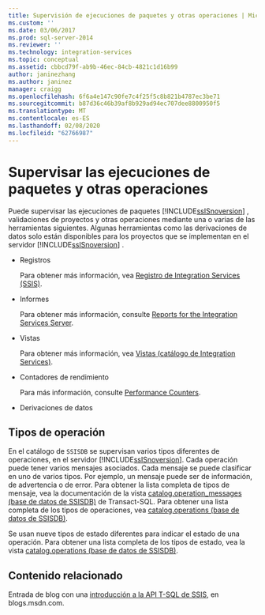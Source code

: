 ```yaml
---
title: Supervisión de ejecuciones de paquetes y otras operaciones | Microsoft Docs
ms.custom: ''
ms.date: 03/06/2017
ms.prod: sql-server-2014
ms.reviewer: ''
ms.technology: integration-services
ms.topic: conceptual
ms.assetid: cbbcd79f-ab9b-46ec-84cb-4821c1d16b99
author: janinezhang
ms.author: janinez
manager: craigg
ms.openlocfilehash: 6f6a4e147c90fe7c4f25f5c8b821b4787ec3be71
ms.sourcegitcommit: b87d36c46b39af8b929ad94ec707dee8800950f5
ms.translationtype: MT
ms.contentlocale: es-ES
ms.lasthandoff: 02/08/2020
ms.locfileid: "62766987"
---
```

# <a name="monitoring-for-package-executions-and-other-operations"></a>Supervisar las ejecuciones de paquetes y otras operaciones
  Puede supervisar las ejecuciones de paquetes [!INCLUDE[ssISnoversion](../../includes/ssisnoversion-md.md)] , validaciones de proyectos y otras operaciones mediante una o varias de las herramientas siguientes. Algunas herramientas como las derivaciones de datos solo están disponibles para los proyectos que se implementan en el servidor [!INCLUDE[ssISnoversion](../../includes/ssisnoversion-md.md)] .  
  
-   Registros  
  
     Para obtener más información, vea [Registro de Integration Services &#40;SSIS&#41;](integration-services-ssis-logging.md).  
  
-   Informes  
  
     Para obtener más información, consulte [Reports for the Integration Services Server](../reports-for-the-integration-services-server.md).  
  
-   Vistas  
  
     Para obtener más información, vea [Vistas &#40;catálogo de Integration Services&#41;](/sql/integration-services/system-views/views-integration-services-catalog).  
  
-   Contadores de rendimiento  
  
     Para más información, consulte [Performance Counters](performance-counters.md).  
  
-   Derivaciones de datos  
  
## <a name="operation-types"></a>Tipos de operación  
 En el catálogo de `SSISDB` se supervisan varios tipos diferentes de operaciones, en el servidor [!INCLUDE[ssISnoversion](../../includes/ssisnoversion-md.md)]. Cada operación puede tener varios mensajes asociados. Cada mensaje se puede clasificar en uno de varios tipos. Por ejemplo, un mensaje puede ser de información, de advertencia o de error. Para obtener la lista completa de tipos de mensaje, vea la documentación de la vista [catalog.operation_messages &#40;base de datos de SSISDB&#41;](/sql/integration-services/system-views/catalog-operation-messages-ssisdb-database) de Transact-SQL. Para obtener una lista completa de los tipos de operaciones, vea [catalog.operations &#40;base de datos de SSISDB&#41;](/sql/integration-services/system-views/catalog-operations-ssisdb-database).  
  
 Se usan nueve tipos de estado diferentes para indicar el estado de una operación. Para obtener una lista completa de los tipos de estado, vea la vista [catalog.operations &#40;base de datos de SSISDB&#41;](/sql/integration-services/system-views/catalog-operations-ssisdb-database).  
  
## <a name="related-content"></a>Contenido relacionado  
 Entrada de blog con una [introducción a la API T-SQL de SSIS](https://go.microsoft.com/fwlink/?LinkId=249051), en blogs.msdn.com.  
  
  
